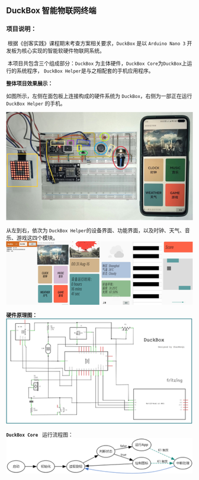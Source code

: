 ## DuckBox  智能物联网终端


### **项目说明：**

​	根据《创客实践》课程期末考查方案相关要求，`DuckBox` 是以 `Arduino Nano 3` 开发板为核心实现的智能软硬件物联网系统。

​	本项目共包含三个组成部分：`DuckBox` 为主体硬件，`DuckBox Core`为`DuckBox`上运行的系统程序， `DuckBox Helper`是与之相配套的手机应用程序。

**整体项目效果展示：**

如图所示，左侧在面包板上连接构成的硬件系统为 `DuckBox`，右侧为一部正在运行 `DuckBox Helper` 的手机。

![输入图片说明](pic/IMG_20230815_032151.jpg)



从左到右，依次为 `DuckBox Helper`的设备界面、功能界面，以及时钟、天气、音乐、游戏这四个模块。
![输入图片说明](pic/Screenshot_2023-08-16-00-40-54-580_com.max.blepro.jpg)



**硬件原理图：**
![输入图片说明](pic/%E7%A1%AC%E4%BB%B6%E5%8E%9F%E7%90%86.PNG)



**`DuckBox Core `** 运行流程图：
![输入图片说明](pic/grgfd.PNG)